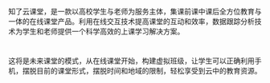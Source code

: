 # 
知了云课堂，是一款以高校学生与老师为服务主体，集课前课中课后全方位教育与一体的在线课堂产品。利用在线交互技术提高课堂的互动和效率，数据跟踪分析技术为学生和老师提供一个科学高效的上课学习解决方案。
# 
这将是未来课堂的模式，从在线课堂开始，构建虚拟班级，让学生可以正确利用手机，摆脱目前的课堂形式，摆脱时间和地域的限制，轻松享受到云中的教育资源。

